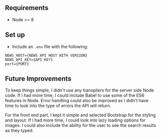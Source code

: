 ## Requirements
* Node >= 8

## Set up
* Include an `.env` file with the following:
```
NEWS_HOST={NEWS API HOST WITH VERSION}
NEWS_API_KEY={API KEY}
port={PORT}
```

## Future Improvements
To keep things simple, I didn't use any transpilers for the server side Node code. If I had more time, I could include Babel to use some of the ES6 features in Node. Error handling could also be improved as I didn't have time to look into the type of errors the API will return.

For the front end part, I kept it simple and selected Bootstrap for the styling and layout. If I had more time, I could look into lazy loading options for images. I could also include the ability for the user to see the search results as they typed. 